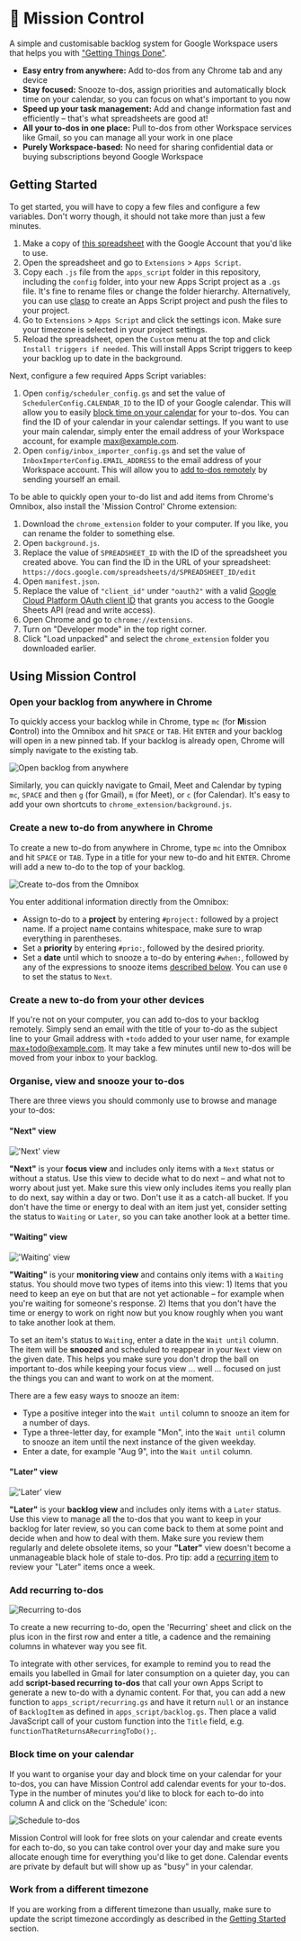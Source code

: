 # 🚀 Mission Control

A simple and customisable backlog system for Google Workspace users that helps you with ["Getting Things Done"](https://en.wikipedia.org/wiki/Getting_Things_Done).

- **Easy entry from anywhere:** Add to-dos from any Chrome tab and any device
- **Stay focused:** Snooze to-dos, assign priorities and automatically block time on your calendar, so you can focus on what's important to you now
- **Speed up your task management:** Add and change information fast and efficiently – that's what spreadsheets are good at!
- **All your to-dos in one place:** Pull to-dos from other Workspace services like Gmail, so you can manage all your work in one place
- **Purely Workspace-based:** No need for sharing confidential data or buying subscriptions beyond Google Workspace


## Getting Started

To get started, you will have to copy a few files and configure a few variables. Don't worry though, it should not take more than just a few minutes.

1. Make a copy of [this spreadsheet](https://docs.google.com/spreadsheets/d/1T5oizbxcr-_fVzoKcx92o2PO_DikLpdj8o8_cv7lvPc/edit?usp=sharing&resourcekey=0-aHUjSv69rN8c3A76sPSxDA) with the Google Account that you'd like to use.
2. Open the spreadsheet and go to `Extensions` > `Apps Script`.
3. Copy each `.js` file from the `apps_script` folder in this repository, including the `config` folder, into your new Apps Script project as a `.gs` file. It's fine to rename files or change the folder hierarchy. Alternatively, you can use [clasp](https://github.com/google/clasp) to create an Apps Script project and push the files to your project.
4. Go to `Extensions` > `Apps Script` and click the settings icon. Make sure your timezone is selected in your project settings.
5. Reload the spreadsheet, open the `Custom` menu at the top and click `Install triggers if needed`. This will install Apps Script triggers to keep your backlog up to date in the background.

Next, configure a few required Apps Script variables:

1. Open `config/scheduler_config.gs` and set the value of `SchedulerConfig.CALENDAR_ID` to the ID of your Google calendar. This will allow you to easily [block time on your calendar](#block-time-on-your-calendar) for your to-dos. You can find the ID of your calendar in your calendar settings. If you want to use your main calendar, simply enter the email address of your Workspace account, for example max@example.com.
2. Open `config/inbox_importer_config.gs` and set the value of `InboxImporterConfig.EMAIL_ADDRESS` to the email address of your Workspace account. This will allow you to [add to-dos remotely](#create-a-new-to-do-from-your-other-devices) by sending yourself an email.

To be able to quickly open your to-do list and add items from Chrome's Omnibox, also install the 'Mission Control' Chrome extension:

1. Download the `chrome_extension` folder to your computer. If you like, you can rename the folder to something else.
2. Open `background.js`.
3. Replace the value of `SPREADSHEET_ID` with the ID of the spreadsheet you created above. You can find the ID in the URL of your spreadsheet: `https://docs.google.com/spreadsheets/d/SPREADSHEET_ID/edit`
4. Open `manifest.json`.
5. Replace the value of `"client_id"` under `"oauth2"` with a valid [Google Cloud Platform OAuth client ID](https://developer.chrome.com/docs/extensions/mv3/tut_oauth/#oauth_client) that grants you access to the Google Sheets API (read and write access).
6. Open Chrome and go to `chrome://extensions`.
7. Turn on "Developer mode" in the top right corner.
8. Click "Load unpacked" and select the `chrome_extension` folder you downloaded earlier.


## Using Mission Control

### Open your backlog from anywhere in Chrome

To quickly access your backlog while in Chrome, type `mc` (for **M**ission **C**ontrol) into the Omnibox and hit `SPACE` or `TAB`. Hit `ENTER` and your backlog will open in a new pinned tab. If your backlog is already open, Chrome will simply navigate to the existing tab.

![Open backlog from anywhere](./assets/open_backlog.png)

Similarly, you can quickly navigate to Gmail, Meet and Calendar by typing `mc`, `SPACE` and then `g` (for Gmail), `m` (for Meet), or `c` (for Calendar). It's easy to add your own shortcuts to `chrome_extension/background.js`.


### Create a new to-do from anywhere in Chrome

To create a new to-do from anywhere in Chrome, type `mc` into the Omnibox and hit `SPACE` or `TAB`. Type in a title for your new to-do and hit `ENTER`. Chrome will add a new to-do to the top of your backlog.

![Create to-dos from the Omnibox](./assets/create_from_omnibox.png)

You enter additional information directly from the Omnibox:

- Assign to-do to a **project** by entering `#project:` followed by a project name. If a project name contains whitespace, make sure to wrap everything in parentheses.
- Set a **priority** by entering `#prio:`, followed by the desired priority.
- Set a **date** until which to snooze a to-do by entering `#when:`, followed by any of the expressions to snooze items [described below](#waiting-view). You can use `0` to set the status to `Next`.


### Create a new to-do from your other devices

If you're not on your computer, you can add to-dos to your backlog remotely. Simply send an email with the title of your to-do as the subject line to your Gmail address with `+todo` added to your user name, for example max+todo@example.com. It may take a few minutes until new to-dos will be moved from your inbox to your backlog.


### Organise, view and snooze your to-dos

There are three views you should commonly use to browse and manage your to-dos:

#### "Next" view

!['Next' view](./assets/next_view.png)

**"Next"** is your **focus view** and includes only items with a `Next` status or without a status. Use this view to decide what to do next – and what not to worry about just yet. Make sure this view only includes items you really plan to do next, say within a day or two. Don't use it as a catch-all bucket. If you don't have the time or energy to deal with an item just yet, consider setting the status to `Waiting` or `Later`, so you can take another look at a better time.

#### "Waiting" view

!['Waiting' view](./assets/waiting_view.png)

**"Waiting"** is your **monitoring view** and contains only items with a `Waiting` status. You should move two types of items into this view: 1) Items that you need to keep an eye on but that are not yet actionable – for example when you're waiting for someone's response. 2) Items that you don't have the time or energy to work on right now but you know roughly when you want to take another look at them.

To set an item's status to `Waiting`, enter a date in the `Wait until` column. The item will be **snoozed** and scheduled to reappear in your `Next` view on the given date. This helps you make sure you don't drop the ball on important to-dos while keeping your focus view ... well ... focused on just the things you can and want to work on at the moment.
 
There are a few easy ways to snooze an item:

- Type a positive integer into the `Wait until` column to snooze an item for a number of days.
- Type a three-letter day, for example "Mon", into the `Wait until` column to snooze an item until the next instance of the given weekday.
- Enter a date, for example "Aug 9", into the `Wait until` column.

#### "Later" view

!['Later' view](./assets/later_view.png)

**"Later"** is your **backlog view** and includes only items with a `Later` status. Use this view to manage all the to-dos that you want to keep in your backlog for later review, so you can come back to them at some point and decide when and how to deal with them. Make sure you review them regularly and delete obsolete items, so your **"Later"** view doesn't become a unmanageable black hole of stale to-dos. Pro tip: add a [recurring item](#add-recurring-to-dos) to review your "Later" items once a week.


### Add recurring to-dos

![Recurring to-dos](./assets/recurring.png)

To create a new recurring to-do, open the 'Recurring' sheet and click on the plus icon in the first row and enter a title, a cadence and the remaining columns in whatever way you see fit.

To integrate with other services, for example to remind you to read the emails you labelled in Gmail for later consumption on a quieter day, you can add **script-based recurring to-dos** that call your own Apps Script to generate a new to-do with a dynamic content. For that, you can add a new function to `apps_script/recurring.gs` and have it return `null` or an instance of `BacklogItem` as defined in `apps_script/backlog.gs`. Then place a valid JavaScript call of your custom function into the `Title` field, e.g. `functionThatReturnsARecurringToDo();`.


### Block time on your calendar

If you want to organise your day and block time on your calendar for your to-dos, you can have Mission Control add calendar events for your to-dos. Type in the number of minutes you'd like to block for each to-do into column A and click on the 'Schedule' icon:

![Schedule to-dos](./assets/schedule.png)

Mission Control will look for free slots on your calendar and create events for each to-do, so you can take control over your day and make sure you allocate enough time for everything you'd like to get done. Calendar events are private by default but will show up as "busy" in your calendar.


### Work from a different timezone

If you are working from a different timezone than usually, make sure to update the script timezone accordingly as described in the [Getting Started](#getting-started) section.

